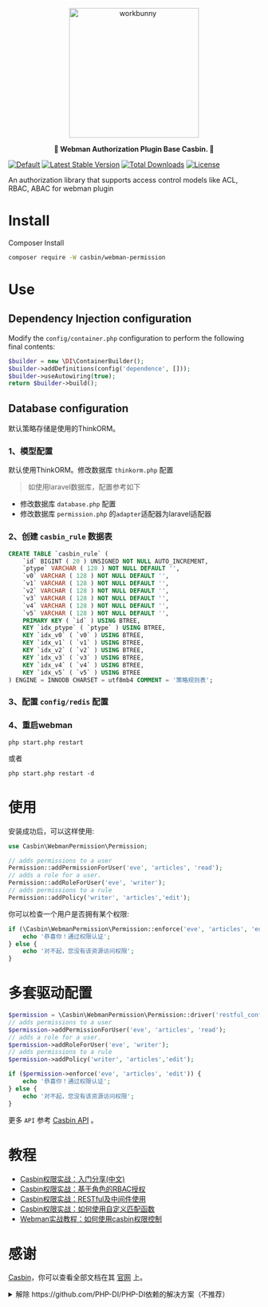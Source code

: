 <p align="center"><img width="260px" src="https://chaz6chez.cn/images/workbunny-logo.png" alt="workbunny"></p>

**<p align="center">🐇 Webman Authorization Plugin Base Casbin. 🐇</p>**

[![Default](https://github.com/php-casbin/webman-permission/actions/workflows/default.yml/badge.svg)](https://github.com/php-casbin/webman-permission/actions/workflows/default.yml)
[![Latest Stable Version](https://poser.pugx.org/casbin/webman-permission/v/stable)](https://packagist.org/packages/casbin/webman-permission)
[![Total Downloads](https://poser.pugx.org/casbin/webman-permission/downloads)](https://packagist.org/packages/casbin/webman-permission)
[![License](https://poser.pugx.org/casbin/webman-permission/license)](https://packagist.org/packages/casbin/webman-permission)

An authorization library that supports access control models like ACL, RBAC, ABAC for webman plugin

# Install

Composer Install
```sh
composer require -W casbin/webman-permission
```

# Use

## Dependency Injection configuration

Modify the `config/container.php` configuration to perform the following final contents:

```php
$builder = new \DI\ContainerBuilder();
$builder->addDefinitions(config('dependence', []));
$builder->useAutowiring(true);
return $builder->build();
```

## Database configuration

默认策略存储是使用的ThinkORM。

### 1、模型配置

默认使用ThinkORM。修改数据库 `thinkorm.php` 配置

> 如使用laravel数据库，配置参考如下
  - 修改数据库 `database.php` 配置
  - 修改数据库 `permission.php` 的`adapter`适配器为laravel适配器

### 2、创建 `casbin_rule` 数据表
```sql
CREATE TABLE `casbin_rule` (
	`id` BIGINT ( 20 ) UNSIGNED NOT NULL AUTO_INCREMENT,
	`ptype` VARCHAR ( 128 ) NOT NULL DEFAULT '',
	`v0` VARCHAR ( 128 ) NOT NULL DEFAULT '',
	`v1` VARCHAR ( 128 ) NOT NULL DEFAULT '',
	`v2` VARCHAR ( 128 ) NOT NULL DEFAULT '',
	`v3` VARCHAR ( 128 ) NOT NULL DEFAULT '',
	`v4` VARCHAR ( 128 ) NOT NULL DEFAULT '',
	`v5` VARCHAR ( 128 ) NOT NULL DEFAULT '',
	PRIMARY KEY ( `id` ) USING BTREE,
	KEY `idx_ptype` ( `ptype` ) USING BTREE,
	KEY `idx_v0` ( `v0` ) USING BTREE,
	KEY `idx_v1` ( `v1` ) USING BTREE,
	KEY `idx_v2` ( `v2` ) USING BTREE,
	KEY `idx_v3` ( `v3` ) USING BTREE,
	KEY `idx_v4` ( `v4` ) USING BTREE,
    KEY `idx_v5` ( `v5` ) USING BTREE 
) ENGINE = INNODB CHARSET = utf8mb4 COMMENT = '策略规则表';
```
### 3、配置 `config/redis` 配置

### 4、重启webman

```
php start.php restart
```
或者
```
php start.php restart -d
```

# 使用

安装成功后，可以这样使用:

```php
use Casbin\WebmanPermission\Permission;

// adds permissions to a user
Permission::addPermissionForUser('eve', 'articles', 'read');
// adds a role for a user.
Permission::addRoleForUser('eve', 'writer');
// adds permissions to a rule
Permission::addPolicy('writer', 'articles','edit');
```

你可以检查一个用户是否拥有某个权限:

```php
if (\Casbin\WebmanPermission\Permission::enforce('eve', 'articles', 'edit')) {
    echo '恭喜你！通过权限认证';
} else {
    echo '对不起，您没有该资源访问权限';
}
```

# 多套驱动配置

```php
$permission = \Casbin\WebmanPermission\Permission::driver('restful_conf');
// adds permissions to a user
$permission->addPermissionForUser('eve', 'articles', 'read');
// adds a role for a user.
$permission->addRoleForUser('eve', 'writer');
// adds permissions to a rule
$permission->addPolicy('writer', 'articles','edit');

if ($permission->enforce('eve', 'articles', 'edit')) {
    echo '恭喜你！通过权限认证';
} else {
    echo '对不起，您没有该资源访问权限';
}
```

更多 `API` 参考 [Casbin API](https://casbin.org/docs/en/management-api) 。

# 教程
* [Casbin权限实战：入门分享(中文)](https://www.bilibili.com/video/BV1A541187M4/?vd_source=a9321be9ed112f8d6fdc8ee87640be1b)
* [Casbin权限实战：基于角色的RBAC授权](https://www.bilibili.com/video/BV1A541187M4/?vd_source=a9321be9ed112f8d6fdc8ee87640be1b)
* [Casbin权限实战：RESTful及中间件使用](https://www.bilibili.com/video/BV1uk4y117up/?vd_source=a9321be9ed112f8d6fdc8ee87640be1b)
* [Casbin权限实战：如何使用自定义匹配函数](https://www.bilibili.com/video/BV1dq4y1Z78g/?vd_source=a9321be9ed112f8d6fdc8ee87640be1b)
* [Webman实战教程：如何使用casbin权限控制](https://www.bilibili.com/video/BV1X34y1Q7ZH/?vd_source=a9321be9ed112f8d6fdc8ee87640be1b)

# 感谢

[Casbin](https://github.com/php-casbin/php-casbin)，你可以查看全部文档在其 [官网](https://casbin.org/) 上。

<details>
	
<summary> 解除 https://github.com/PHP-DI/PHP-DI依赖的解决方案（不推荐）</summary>

1、卸载DI依赖包：`composer remove php-di/php-di`

2、修改：`Casbin\WebmanPermission\Permission` 文件

```php
if (is_null(static::$_manager)) {
    static::$_manager = new Enforcer($model, Container::get($config['adapter']),false);
}
```
替换为
```php
if (is_null(static::$_manager)) {
    if ($config['adapter'] == DatabaseAdapter::class) {
        $_model = new RuleModel();
    } elseif ($config['adapter'] == LaravelDatabaseAdapter::class) {
        $_model = new LaravelRuleModel();
    }
    static::$_manager = new Enforcer($model,  new $config['adapter']($_model), false);
}
```
耦合太高，不建议这么搞，更多了解：https://www.workerman.net/doc/webman/di.html
</details>
